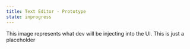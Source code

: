 ```yaml
---
title: Text Editor - Prototype
state: inprogress
---
```


This image represents what dev will be injecting into the UI.  This is just a placeholder